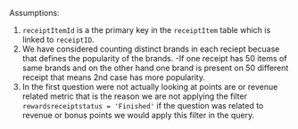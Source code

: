 Assumptions:
1. `receiptItemId` is a the primary key in the `receiptItem` table which is linked to `receiptID`.
2. We have considered counting distinct brands in each reciept becuase that defines the popularity of the brands.
	-If one receipt has 50 items of same brands and on the other hand one brand is present on 50 different receipt that means 2nd case has more popularity.
3. In the first question were not actually looking at points are or revenue related metric that is the reason we are not applying the filter `rewardsreceiptstatus = 'Finished'` if the question was related to revenue  or bonus points we would apply this filter in the query.
